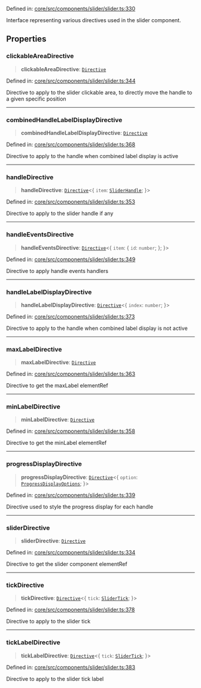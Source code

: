 Defined in: [core/src/components/slider/slider.ts:330](https://github.com/AmadeusITGroup/AgnosUI/blob/a3a8afecd55cc6836ee42958549e71b0ae7bca01/core/src/components/slider/slider.ts#L330)

Interface representing various directives used in the slider component.

## Properties

### clickableAreaDirective

> **clickableAreaDirective**: [`Directive`](../type-aliases/Directive.md)

Defined in: [core/src/components/slider/slider.ts:344](https://github.com/AmadeusITGroup/AgnosUI/blob/a3a8afecd55cc6836ee42958549e71b0ae7bca01/core/src/components/slider/slider.ts#L344)

Directive to apply to the slider clickable area, to directly move the handle to a given specific position

***

### combinedHandleLabelDisplayDirective

> **combinedHandleLabelDisplayDirective**: [`Directive`](../type-aliases/Directive.md)

Defined in: [core/src/components/slider/slider.ts:368](https://github.com/AmadeusITGroup/AgnosUI/blob/a3a8afecd55cc6836ee42958549e71b0ae7bca01/core/src/components/slider/slider.ts#L368)

Directive to apply to the handle when combined label display is active

***

### handleDirective

> **handleDirective**: [`Directive`](../type-aliases/Directive.md)\<\{ `item`: [`SliderHandle`](SliderHandle.md); \}\>

Defined in: [core/src/components/slider/slider.ts:353](https://github.com/AmadeusITGroup/AgnosUI/blob/a3a8afecd55cc6836ee42958549e71b0ae7bca01/core/src/components/slider/slider.ts#L353)

Directive to apply to the slider handle if any

***

### handleEventsDirective

> **handleEventsDirective**: [`Directive`](../type-aliases/Directive.md)\<\{ `item`: \{ `id`: `number`; \}; \}\>

Defined in: [core/src/components/slider/slider.ts:349](https://github.com/AmadeusITGroup/AgnosUI/blob/a3a8afecd55cc6836ee42958549e71b0ae7bca01/core/src/components/slider/slider.ts#L349)

Directive to apply handle events handlers

***

### handleLabelDisplayDirective

> **handleLabelDisplayDirective**: [`Directive`](../type-aliases/Directive.md)\<\{ `index`: `number`; \}\>

Defined in: [core/src/components/slider/slider.ts:373](https://github.com/AmadeusITGroup/AgnosUI/blob/a3a8afecd55cc6836ee42958549e71b0ae7bca01/core/src/components/slider/slider.ts#L373)

Directive to apply to the handle when combined label display is not active

***

### maxLabelDirective

> **maxLabelDirective**: [`Directive`](../type-aliases/Directive.md)

Defined in: [core/src/components/slider/slider.ts:363](https://github.com/AmadeusITGroup/AgnosUI/blob/a3a8afecd55cc6836ee42958549e71b0ae7bca01/core/src/components/slider/slider.ts#L363)

Directive to get the maxLabel elementRef

***

### minLabelDirective

> **minLabelDirective**: [`Directive`](../type-aliases/Directive.md)

Defined in: [core/src/components/slider/slider.ts:358](https://github.com/AmadeusITGroup/AgnosUI/blob/a3a8afecd55cc6836ee42958549e71b0ae7bca01/core/src/components/slider/slider.ts#L358)

Directive to get the minLabel elementRef

***

### progressDisplayDirective

> **progressDisplayDirective**: [`Directive`](../type-aliases/Directive.md)\<\{ `option`: [`ProgressDisplayOptions`](ProgressDisplayOptions.md); \}\>

Defined in: [core/src/components/slider/slider.ts:339](https://github.com/AmadeusITGroup/AgnosUI/blob/a3a8afecd55cc6836ee42958549e71b0ae7bca01/core/src/components/slider/slider.ts#L339)

Directive used to style the progress display for each handle

***

### sliderDirective

> **sliderDirective**: [`Directive`](../type-aliases/Directive.md)

Defined in: [core/src/components/slider/slider.ts:334](https://github.com/AmadeusITGroup/AgnosUI/blob/a3a8afecd55cc6836ee42958549e71b0ae7bca01/core/src/components/slider/slider.ts#L334)

Directive to get the slider component elementRef

***

### tickDirective

> **tickDirective**: [`Directive`](../type-aliases/Directive.md)\<\{ `tick`: [`SliderTick`](SliderTick.md); \}\>

Defined in: [core/src/components/slider/slider.ts:378](https://github.com/AmadeusITGroup/AgnosUI/blob/a3a8afecd55cc6836ee42958549e71b0ae7bca01/core/src/components/slider/slider.ts#L378)

Directive to apply to the slider tick

***

### tickLabelDirective

> **tickLabelDirective**: [`Directive`](../type-aliases/Directive.md)\<\{ `tick`: [`SliderTick`](SliderTick.md); \}\>

Defined in: [core/src/components/slider/slider.ts:383](https://github.com/AmadeusITGroup/AgnosUI/blob/a3a8afecd55cc6836ee42958549e71b0ae7bca01/core/src/components/slider/slider.ts#L383)

Directive to apply to the slider tick label
